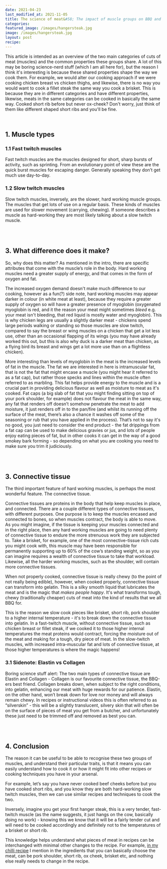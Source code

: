 ```yaml
---
date: 2021-04-23
last_modified_at: 2021-11-05
title: The science of meat&#58; The impact of muscle groups on BBQ and cooking
categories:
featured_image: /images/hangersteak.jpg
image: /images/hangersteak.jpg
layout: post
recipe:
---
```

This article is intended as an overview of the two main categories of cuts of meat (muscles) and the common properties these groups share. A lot of this may be boring science-nerd stuff (which I am all here for), but the reason I think it's interesting is because these shared properties shape the way we cook them. For example, we would alter our cooking approach if we were cooking chicken breast vs chicken thighs, and likewise, there is no way you would want to cook a fillet steak the same way you cook a brisket. This is because they are in different categories and have different properties, likewise, meats in the same categories can be cooked in basically the same way. Cooked short rib before but never ox-cheek? Don't worry, just think of them like different shaped short ribs and you'll be fine.

<br>

## 1. Muscle types
### 1.1 Fast twitch muscles
Fast twitch muscles are the muscles designed for short, sharp bursts of activity, such as sprinting. From an evolutionary point of view these are the quick burst muscles for escaping danger. Generally speaking they don’t get much use day-to-day.


### 1.2 Slow twitch muscles
Slow twitch muscles, inversely, are the slower, hard working muscle groups. The muscles that get lots of use on a regular basis. These kinds of muscles are used for slower movement (carrying, chewing). If someone describes a muscle as hard-working they are most likely talking about a slow twitch muscle.

<br>
<br>

## 3. What difference does it make?
So, why does this matter? As mentioned in the intro, there are specific attributes that come with the muscle’s role in the body. Hard working muscles need a greater supply of energy, and that comes in the form of oxygen and fat.

The increased oxygen demand doesn't make much difference to our cooking, however as a fun(?) side note, hard working muscles may appear darker in colour (in white meat at least), because they require a greater supply of oxygen so will have a greater presence of myoglobin (oxygenated myoglobin is red, and it the reason your meat might sometimes _bleed_ e.g. your meat isn't bleeding, that red liquid is mostly water and myoglobin). This is why chicken legs are usually a slightly darker meat - chickens spend large periods walking or standing so those muscles are slow twitch, compared to say the breast or wing muscles on a chicken that get a lot less use, other than an occasional flapping of its wings (you may have already worked this out, but this is also why duck is a darker meat than chicken, as a flying bird its breast and wings get a lot more use than on a flightless chicken).  

More interesting than levels of myoglobin in the meat is the increased levels of fat in the muscle. The fat we are interested in here is intramuscular fat, that is not the fat that might encase a muscle (you might hear it referred to as a fat cap), but rather those specks and lines within the muscle often referred to as marbling. This fat helps provide energy to the muscle and is a crucial part in providing delicious flavour as well as moisture to meat as it's cooked. Fat caps (a big slab of fat that you might finding sitting on top of your pork shoulder, for example) does not flavour the meat in the same way, any fat that renders off doesn’t somehow penetrate the meat to add moisture, it just renders off in to the pan/fire (and whilst its running off the surface of the meat, there’s also a chance it washes off some of the seasoning or rub that you have applied in the process). That’s not to say it's no good, you just need to consider the end product - the fat drippings from a fat cap can be used to make delicious gravies or jus, and lots of people enjoy eating pieces of fat, but in other cooks it can get in the way of a good smokey bark forming - so depending on what you are cooking you need to make sure you trim it judiciously.

<br>
<br>

## 3. Connective tissue
The third important feature of hard working muscles, is perhaps the most wonderful feature. The connective tissue.

Connective tissues are proteins in the body that help keep muscles in place, and connected. There are a couple different types of connective tissues, with different purposes. One purpose is to keep the muscles encased and connected to bones, so when muscles contract, the body is able to move. As you might imagine, if the tissue is keeping your muscles connected and in the right place, then any hard working muscles are going to need plenty of connective tissue to endure the more strenuous work they are subjected to. Take a brisket, for example, one of the most connective-tissue rich cuts you might cook with, this muscle may have been responsible for permanently supporting up to 60% of the cow’s standing weight, so as you can imagine requires a wealth of connective tissue to take that workload. Likewise, all the harder working muscles, such as the shoulder, will contain more connective tissues.

When not properly cooked, connective tissue is really chewy (to the point of not really being edible), however, when cooked properly, connective tissue can transform into gelatin. This is a silky smooth liquid that lubricates the meat and is the magic that _makes people happy_. It's what transforms tough, chewy (traditionally cheaper) cuts of meat into the kind of results that we all BBQ for.

This is the reason we slow cook pieces like brisket, short rib, pork shoulder to a higher internal temperature - it's to break down the connective tissue into gelatin. In a fast-twitch muscle, without connective tissue, such as chicken breast or fillet steak, if we cooked it to those higher internal temperatures the meat proteins would contract, forcing the moisture out of the meat and making for a tough, dry piece of meat. In the slow-twitch muscles, with increased intra-muscular fat and lots of connective tissue, at those higher temperatures is where the magic happens!


### 3.1 Sidenote: Elastin vs Collagen
Boring science stuff alert: The two main types of connective tissue are Elastin and Collagen - Collagen is our favourite connective tissue, the BBQ-ers best friend. Collagen breaks down, when subject to the right conditions, into gelatin, enhancing our meat with huge rewards for our patience. Elastin, on the other hand, won’t break down for love nor money and will always remain chewy. In recipes or instructional videos this is often referred to as “silverskin” - this will be a slightly translucent, silvery skin that will often be on the surface of pieces of meat you get from a butcher, and unfortunately these just need to be trimmed off and removed as best you can.

<br>
<br>

## 4. Conclusion
The reason it can be useful to be able to recognise these two groups of muscles, and understand their particular traits, is that it means you can easily understand how to cook it or how it might fit into other recipes or cooking techniques you have in your arsenal.

For example, let’s say you have never cooked beef cheeks before but you have cooked short ribs, and you know they are both hard-working slow twitch muscles, then we can use similar recipes and techniques to cook the two.

Inversely, imagine you get your first hanger steak, this is a very tender, fast-twitch muscle (as the name suggests, it just hangs on the cow, basically doing no work) - knowing this we know that it will be a fairly tender cut and will need to be cooked accordingly and definitely not to the temperatures of a brisket or short rib.

This knowledge helps understand what pieces of meat in recipes can be interchanged with minimal other changes to the recipe. For example, <a href="https://www.robbishfood.com/recipes/chilli/2018/08/13/fourth-best-chilli-uk/" target="_blank">in my chilli recipe</a> I mention in the ingredients that you can basically choose the meat, can be pork shoulder, short rib, ox cheek, brisket etc, and nothing else really needs to change in the recipe.
